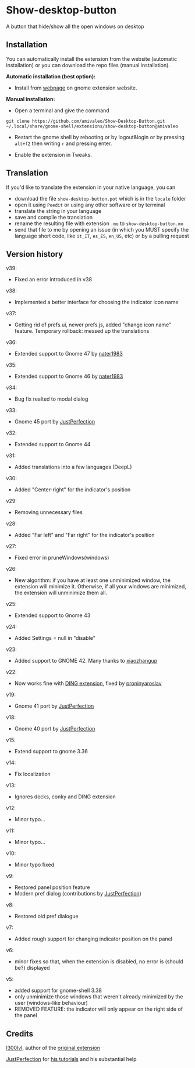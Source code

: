 # Show-desktop-button

A button that hide/show all the open windows on desktop


## Installation

You can automatically install the extension from the website (automatic installation) or you can download the repo files (manual installation).


**Automatic installation (best option):**

* Install from [webpage](https://extensions.gnome.org/extension/1194/show-desktop-button/) on gnome extension website.


**Manual installation:**

* Open a terminal and give the command
```
git clone https://github.com/amivaleo/Show-Desktop-Button.git ~/.local/share/gnome-shell/extensions/show-desktop-button@amivaleo
```
* Restart the gnome shell by rebooting or by logout&login or by pressing `alt+f2` then writing `r` and pressing enter.

* Enable the extension in Tweaks.


## Translation

If you'd like to translate the extension in your native language, you can

* download the file `show-desktop-button.pot` which is in the `locale` folder
* open it using `Poedit` or using any other software or by terminal
* translate the string in your language
* save and compile the translation
* rename the resulting file with extension `.mo` to `show-desktop-button.mo`
* send that file to me by opening an issue (in which you MUST specify the language short code, like `it_IT`, `es_ES`, `en_US`, etc) or by a pulling request


## Version history

v39:

* Fixed an error introduced in v38

v38:

* Implemented a better interface for choosing the indicator icon name

v37:

* Getting rid of prefs.ui, newer prefs.js, added "change icon name" feature. Temporary rollback: messed up the translations

v36:

* Extended support to Gnome 47 by [nater1983](https://github.com/amivaleo/Show-Desktop-Button/pull/49)

v35:

* Extended support to Gnome 46 by [nater1983](https://github.com/amivaleo/Show-Desktop-Button/pull/45)

v34:

* Bug fix realted to modal dialog

v33:

* Gnome 45 port by [JustPerfection](https://github.com/amivaleo/Show-Desktop-Button/pull/23)

v32:

* Extended support to Gnome 44

v31:

* Added translations into a few languages (DeepL)

v30:

* Added "Center-right" for the indicator's position

v29:

* Removing unnecessary files

v28:

* Added "Far left" and "Far right" for the indicator's position

v27:

* Fixed error in pruneWindows(windows)

v26:

* New algorithm: if you have at least one unminimized window, the extension will minimize it. Otherwise, if all your windows are minimized, the extension will unminimize them all.

v25:

* Extended support to Gnome 43

v24:

* Added Settings = null in "disable"

v23:

* Added support to GNOME 42. Many thanks to [xiaozhangup](https://github.com/amivaleo/Show-Desktop-Button/issues?q=is%3Aissue+author%3Axiaozhangup)

v22:

* Now works fine with [DING extension](https://gitlab.com/rastersoft/desktop-icons-ng), fixed by [proninyaroslav](https://github.com/proninyaroslav)

v19:

* Gnome 41 port by [JustPerfection](https://github.com/amivaleo/Show-Desktop-Button/pull/23)

v18:

* Gnome 40 port by [JustPerfection](https://github.com/amivaleo/Show-Desktop-Button/pull/20)

v15:

* Extend support to gnome 3.36

v14:

* Fix localization

v13:

* Ignores docks, conky and DING extension

v12:

* Minor typo...

v11:

* Minor typo...

v10:

* Minor typo fixed

v9:

* Restored panel position feature
* Modern pref dialog (contributions by [JustPerfection](https://gitlab.gnome.org/justperfection.channel))

v8:

* Restored old pref dialogue

v7:

* Added rough support for changing indicator position on the panel

v6:

* minor fixes so that, when the extension is disabled, no error is (should be?) displayed

v5:

* added support for gnome-shell 3.38
* only unminimize those windows that weren't already minimized by the user (windows-like behaviour)
* REMOVED FEATURE: the indicator will only appear on the right side of the panel

## Credits

[l300lvl](https://extensions.gnome.org/accounts/profile/l300lvl), author of the [original extension](https://extensions.gnome.org/extension/64/show-desktop-button/)

[JustPerfection](https://gitlab.gnome.org/justperfection.channel) for [his tutorials](https://gitlab.gnome.org/justperfection.channel/gnome-shell-extension-samples) and his substantial help

